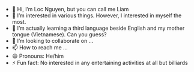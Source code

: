- 👋 Hi, I’m Loc Nguyen, but you can call me Liam
- 👀 I’m interested in various things. However, I interested in myself the most. 
- 🌱 I’m actually learning a third language beside English and my mother tongue (Vietnamese). Can you guess? 
- 💞️ I’m looking to collaborate on ...
- 📫 How to reach me ...
- 😄 Pronouns: He/him
- ⚡ Fun fact: No interested in any entertaining activities at all but billiards

<!---
Liamnguyen268/Liamnguyen268 is a ✨ special ✨ repository because its `README.md` (this file) appears on your GitHub profile.
You can click the Preview link to take a look at your changes.
--->
